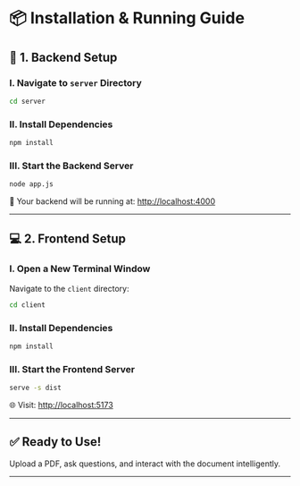 # 📦 Installation & Running Guide

## 🔧 1. Backend Setup

### I. Navigate to `server` Directory

```bash
cd server
```

### II. Install Dependencies

```bash
npm install
```

### III. Start the Backend Server

```bash
node app.js
```

🚀 Your backend will be running at: [http://localhost:4000](http://localhost:4000)

---

## 💻 2. Frontend Setup

### I. Open a New Terminal Window

Navigate to the `client` directory:

```bash
cd client
```

### II. Install Dependencies

```bash
npm install
```

### III. Start the Frontend Server

```bash
serve -s dist
```

🌐 Visit: [http://localhost:5173](http://localhost:5173)

---

## ✅ Ready to Use!

Upload a PDF, ask questions, and interact with the document intelligently.

---
